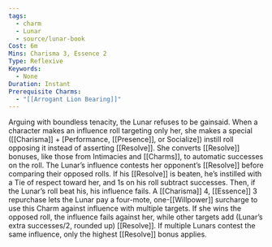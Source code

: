 ```yaml
---
tags:
  - charm
  - Lunar
  - source/lunar-book
Cost: 6m
Mins: Charisma 3, Essence 2
Type: Reflexive
Keywords:
  - None
Duration: Instant
Prerequisite Charms:
  - "[[Arrogant Lion Bearing]]"
---
```

Arguing with boundless tenacity, the Lunar refuses to be gainsaid. When a character makes an influence roll targeting only her, she makes a special ([[Charisma]] + [Performance, [[Presence]], or Socialize]) instill roll opposing it instead of asserting [[Resolve]]. She converts [[Resolve]] bonuses, like those from Intimacies and [[Charms]], to automatic successes on the roll. The Lunar’s influence contests her opponent’s [[Resolve]] before comparing their opposed rolls. If his [[Resolve]] is beaten, he’s instilled with a Tie of respect toward her, and 1s on his roll subtract successes. Then, if the Lunar’s roll beat his, his influence fails. A [[Charisma]] 4, [[Essence]] 3 repurchase lets the Lunar pay a four-mote, one-[[Willpower]] surcharge to use this Charm against influence with multiple targets. If she wins the opposed roll, the influence fails against her, while other targets add (Lunar’s extra successes/2, rounded up) [[Resolve]]. If multiple Lunars contest the same influence, only the highest [[Resolve]] bonus applies.